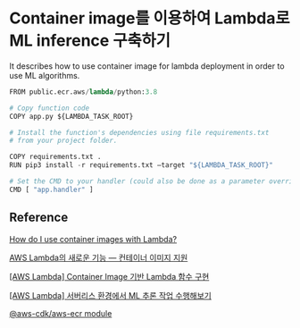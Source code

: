# Container image를 이용하여 Lambda로 ML inference 구축하기 

It describes how to use container image for lambda deployment in order to use ML algorithms.


```python
FROM public.ecr.aws/lambda/python:3.8

# Copy function code
COPY app.py ${LAMBDA_TASK_ROOT}

# Install the function's dependencies using file requirements.txt
# from your project folder.

COPY requirements.txt .
RUN pip3 install -r requirements.txt —target "${LAMBDA_TASK_ROOT}"

# Set the CMD to your handler (could also be done as a parameter override outside of the Dockerfile)
CMD [ "app.handler" ]
```




## Reference 

[How do I use container images with Lambda?](https://aws.amazon.com/ko/premiumsupport/knowledge-center/lambda-container-images/)

[AWS Lambda의 새로운 기능 — 컨테이너 이미지 지원](https://aws.amazon.com/ko/blogs/korea/new-for-aws-lambda-container-image-support/)

[[AWS Lambda] Container Image 기반 Lambda 함수 구현](https://wooono.tistory.com/337)

[[AWS Lambda] 서버리스 환경에서 ML 추론 작업 수행해보기](https://manchann.tistory.com/42)

[@aws-cdk/aws-ecr module](https://docs.aws.amazon.com/cdk/api/v1/docs/aws-ecr-readme.html)
